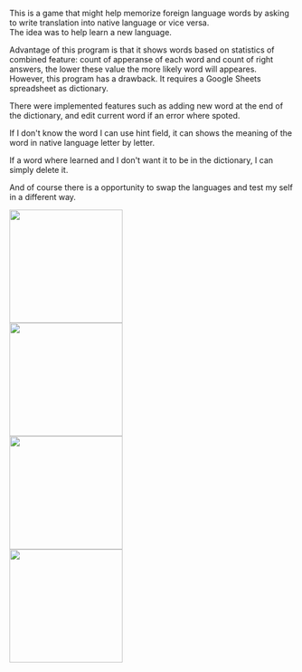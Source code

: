 This is a game that might help memorize foreign language words by asking to write translation into native language or vice versa.<br />
The idea was to help learn a new language. <br />

Advantage of this program is that it shows words based on statistics of combined feature: count of apperanse of each word and count of right answers, the lower these value the more likely word will appeares. 
<br />
However, this program has a drawback.
It requires a Google Sheets spreadsheet as dictionary. <br />

There were implemented features such as adding new word at the end of the dictionary, and edit current word if an error where spoted. <br />

If I don't know the word I can use hint field, it can shows the meaning of the word in native language letter by letter.<br />

If a word where learned and I don't want it to be in the dictionary, I can simply delete it.<br />

And of course there is a opportunity to swap the languages and test my self in a different way.<br />

<img src="https://github.com/SergeyAkh/FlashCardGame_App/assets/57836225/3759d724-102b-4915-ba80-440c1f99f083" width="200" />
<br />
<img src="https://github.com/SergeyAkh/FlashCardGame_App/assets/57836225/e3faa6bf-c5ae-4863-affa-0746bcace11c" width="200" />
<br />
<img src="https://github.com/SergeyAkh/FlashCardGame_App/assets/57836225/b74e1fb2-ba29-4075-be2a-ef87501d1062" width="200" />
<br />
<img src="https://github.com/SergeyAkh/FlashCardGame_App/assets/57836225/306ef9a2-deec-4db0-b6c0-9105e075a36e" width="200" />

